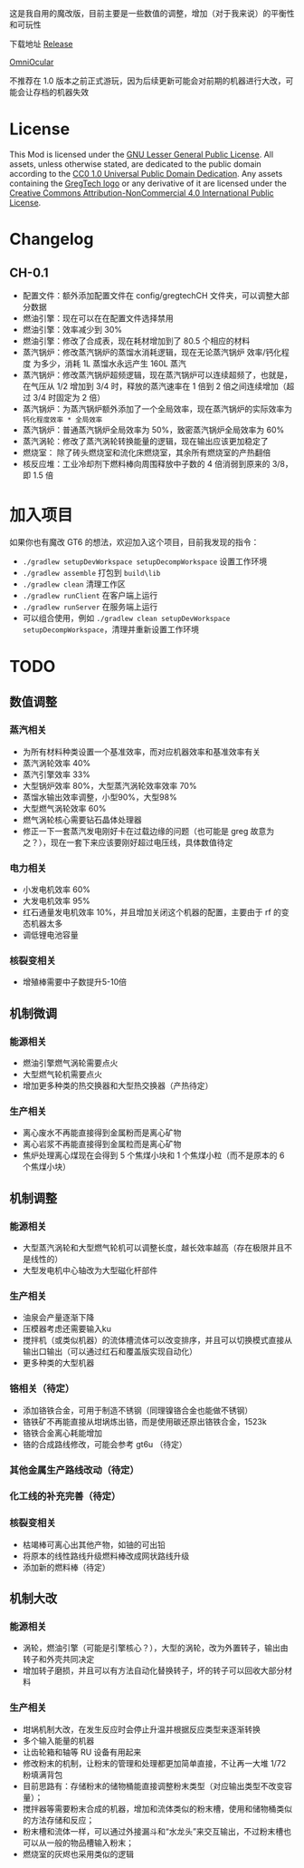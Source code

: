 这是我自用的魔改版，目前主要是一些数值的调整，增加（对于我来说）的平衡性和可玩性

下载地址 [Release](https://github.com/CHanzyLazer/gregtech6-CH_Edition/releases)

[OmniOcular](https://github.com/CHanzyLazer/OmniOcular_GT6CHE)

不推荐在 1.0 版本之前正式游玩，因为后续更新可能会对前期的机器进行大改，可能会让存档的机器失效

# License

This Mod is licensed under the [GNU Lesser General Public License](LICENSE).
All assets, unless otherwise stated, are dedicated to the public domain
according to the [CC0 1.0 Universal Public Domain Dedication](src/main/resources/LICENSE.assets).
Any assets containing the [GregTech logo](src/main/resources/logos) or any
derivative of it are licensed under the
[Creative Commons Attribution-NonCommercial 4.0 International Public License](src/main/resources/LICENSE.logos).

# Changelog
## CH-0.1
- 配置文件：额外添加配置文件在 config/gregtechCH 文件夹，可以调整大部分数据
- 燃油引擎：现在可以在在配置文件选择禁用
- 燃油引擎：效率减少到 30%
- 燃油引擎：修改了合成表，现在耗材增加到了 80.5 个相应的材料
- 蒸汽锅炉：修改蒸汽锅炉的蒸馏水消耗逻辑，现在无论蒸汽锅炉 效率/钙化程度 为多少，消耗 1L 蒸馏水永远产生 160L 蒸汽
- 蒸汽锅炉：修改蒸汽锅炉超频逻辑，现在蒸汽锅炉可以连续超频了，也就是，在气压从 1/2 增加到 3/4 时，释放的蒸汽速率在 1 倍到 2 倍之间连续增加（超过 3/4 时固定为 2 倍）
- 蒸汽锅炉：为蒸汽锅炉额外添加了一个全局效率，现在蒸汽锅炉的实际效率为 `钙化程度效率 * 全局效率`
- 蒸汽锅炉：普通蒸汽锅炉全局效率为 50%，致密蒸汽锅炉全局效率为 60%
- 蒸汽涡轮：修改了蒸汽涡轮转换能量的逻辑，现在输出应该更加稳定了
- 燃烧室：  除了砖头燃烧室和流化床燃烧室，其余所有燃烧室的产热翻倍
- 核反应堆：工业冷却剂下燃料棒向周围释放中子数的 4 倍消弱到原来的 3/8，即 1.5 倍

# 加入项目
如果你也有魔改 GT6 的想法，欢迎加入这个项目，目前我发现的指令：
- `./gradlew setupDevWorkspace setupDecompWorkspace` 设置工作环境
- `./gradlew assemble` 打包到 `build\lib`
- `./gradlew clean` 清理工作区
- `./gradlew runClient` 在客户端上运行
- `./gradlew runServer` 在服务端上运行
- 可以组合使用，例如 `./gradlew clean setupDevWorkspace setupDecompWorkspace`，清理并重新设置工作环境

# TODO
## 数值调整
### 蒸汽相关
- 为所有材料种类设置一个基准效率，而对应机器效率和基准效率有关
- 蒸汽涡轮效率 40%
- 蒸汽引擎效率 33%
- 大型锅炉效率 80%，大型蒸汽涡轮效率效率 70%
- 蒸馏水输出效率调整，小型90%，大型98%
- 大型燃气涡轮效率 60%
- 燃气涡轮核心需要钻石晶体处理器
- 修正一下一套蒸汽发电刚好卡在过载边缘的问题（也可能是 greg 故意为之？），现在一套下来应该要刚好超过电压线，具体数值待定

### 电力相关
- 小发电机效率 60%
- 大发电机效率 95%
- 红石通量发电机效率 10%，并且增加关闭这个机器的配置，主要由于 rf 的变态机器太多
- 调低锂电池容量

### 核裂变相关
- 增殖棒需要中子数提升5-10倍

## 机制微调
### 能源相关
- 燃油引擎燃气涡轮需要点火
- 大型燃气轮机需要点火
- 增加更多种类的热交换器和大型热交换器（产热待定）

### 生产相关
- 离心废水不再能直接得到金属粉而是离心矿物
- 离心岩浆不再能直接得到金属粒而是离心矿物
- 焦炉处理离心煤现在会得到 5 个焦煤小块和 1 个焦煤小粒（而不是原本的 6 个焦煤小块）

## 机制调整
### 能源相关
- 大型蒸汽涡轮和大型燃气轮机可以调整长度，越长效率越高（存在极限并且不是线性的）
- 大型发电机中心轴改为大型磁化杆部件

### 生产相关
- 油泉会产量逐渐下降
- 压模器考虑还需要输入ku
- 搅拌机（或类似机器）的流体槽流体可以改变排序，并且可以切换模式直接从输出口输出（可以通过红石和覆盖版实现自动化）
- 更多种类的大型机器

### 铬相关（待定）
- 添加铬铁合金，可用于制造不锈钢（同理镍铬合金也能做不锈钢）
- 铬铁矿不再能直接从坩埚炼出铬，而是使用碳还原出铬铁合金，1523k
- 铬铁合金离心耗能增加
- 铬的合成路线修改，可能会参考 gt6u （待定）

### 其他金属生产路线改动（待定）

### 化工线的补充完善（待定）

### 核裂变相关
- 枯竭棒可离心出其他产物，如铀的可出铅
- 将原本的线性路线升级燃料棒改成网状路线升级
- 添加新的燃料棒（待定）

## 机制大改
### 能源相关
- 涡轮，燃油引擎（可能是引擎核心？），大型的涡轮，改为外置转子，输出由转子和外壳共同决定
- 增加转子磨损，并且可以有方法自动化替换转子，坏的转子可以回收大部分材料

### 生产相关
- 坩埚机制大改，在发生反应时会停止升温并根据反应类型来逐渐转换
- 多个输入能量的机器
- 让齿轮箱和轴等 RU 设备有用起来
- 修改粉末的机制，让粉末的管理和处理都更加简单直接，不让再一大堆 1/72 粉填满背包
- 目前思路有：存储粉末的储物桶能直接调整粉末类型（对应输出类型不改变容量）；
- 搅拌器等需要粉末合成的机器，增加和流体类似的粉末槽，使用和储物桶类似的方法存储和反应；
- 粉末槽和流体一样，可以通过外接漏斗和“水龙头”来交互输出，不过粉末槽也可以从一般的物品槽输入粉末；
- 燃烧室的灰烬也采用类似的逻辑
